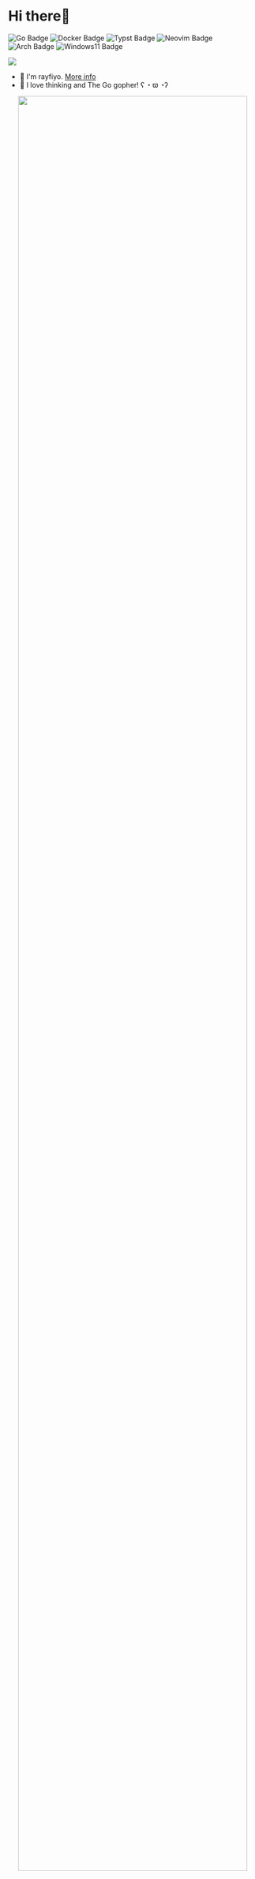 # Hi there👋

<!-- Shields.io
    https://github.com/badges/shields
    https://simpleicons.org -->

![Go Badge](https://img.shields.io/badge/-Go-00ADD8.svg?logo=go&style=flat&logoColor=white)
![Docker Badge](https://img.shields.io/badge/-Docker-2496ED.svg?logo=docker&style=flat&logoColor=white)
![Typst Badge](https://img.shields.io/badge/-Typst-239DAD.svg?logo=typst&style=flat&logoColor=white)
![Neovim Badge](https://img.shields.io/badge/-Neovim-57A143.svg?logo=neovim&style=flat&logoColor=white)
![Arch Badge](https://img.shields.io/badge/-Arch%20Linux-1793D1.svg?logo=archlinux&style=flat&logoColor=white)
![Windows11 Badge](https://img.shields.io/badge/-Windows11-0078D4.svg?logo=windows11&style=flat&logoColor=white)

<!-- GitHub Profile Views Counter
    https://github.com/antonkomarev/github-profile-views-counter -->

![](https://komarev.com/ghpvc/?username=rayfiyo&color=00ADD8&style=flat&base=1200)

<!-- Text -->

- 🦕 I'm rayfiyo. [More info](https://rayfiyo.github.io)
- 🥰 I love thinking and The Go gopher! ʕ ◔ ϖ ◔ʔ

<!-- GitHub Profile Trophy
    https://github.com/ryo-ma/github-profile-trophy -->

<p align="center">
    <img width="96%" src="https://github-profile-trophy.vercel.app/?username=rayfiyo&row=1&column=8&theme=monokai&no-bg=true&no-frame=true" />
</p>

<!-- GitHub Readme Stats
    https://github.com/anuraghazra/github-readme-stats -->

<p align="center">
    <img width="55%" src="https://github-readme-stats.vercel.app/api?username=rayfiyo&count_private=true&show_icons=true&theme=ambient_gradient" />
    <img width="42%" src="https://github-readme-stats.vercel.app/api/top-langs/?username=rayfiyo&layout=compact&theme=ambient_gradient" />
</p>
